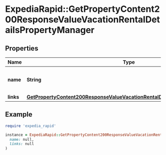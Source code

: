 # ExpediaRapid::GetPropertyContent200ResponseValueVacationRentalDetailsPropertyManager

## Properties

| Name | Type | Description | Notes |
| ---- | ---- | ----------- | ----- |
| **name** | **String** | The name of the property manager. | [optional] |
| **links** | [**GetPropertyContent200ResponseValueVacationRentalDetailsPropertyManagerLinks**](GetPropertyContent200ResponseValueVacationRentalDetailsPropertyManagerLinks.md) |  | [optional] |

## Example

```ruby
require 'expedia_rapid'

instance = ExpediaRapid::GetPropertyContent200ResponseValueVacationRentalDetailsPropertyManager.new(
  name: null,
  links: null
)
```

